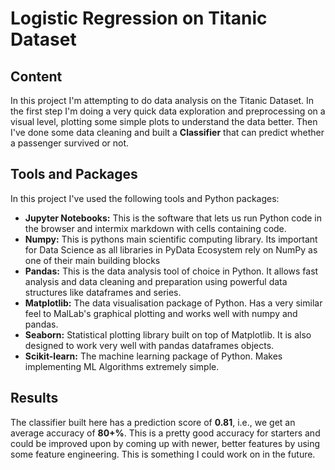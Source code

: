 # Logistic Regression on Titanic Dataset

## Content

In this project I'm attempting to do data analysis on the Titanic Dataset. In the first step I'm doing a very quick data exploration and preprocessing on a visual level, plotting some simple plots to understand the data better. Then I've done some data cleaning and built a **Classifier** that can predict whether a passenger survived or not.

## Tools and Packages

In this project I've used the following tools and Python packages:
* **Jupyter Notebooks:** This is the software that lets us run Python code in the browser and intermix markdown with cells containing code.
* **Numpy:** This is pythons main scientific computing library. Its important for Data Science as all libraries in PyData Ecosystem rely on NumPy as one of their main building blocks
* **Pandas:** This is the data analysis tool of choice in Python. It allows fast analysis and data cleaning and preparation using powerful data structures like dataframes and series.
* **Matplotlib:** The data visualisation package of Python. Has a very similar feel to MalLab's graphical plotting and works well with numpy and pandas.
* **Seaborn:**  Statistical plotting library built on top of Matplotlib. It is also designed to work very well with pandas dataframes objects.
* **Scikit-learn:** The machine learning package of Python. Makes implementing ML Algorithms extremely simple. 

## Results

The classifier built here has a prediction score of **0.81**, i.e., we get an average accuracy of **80+%**. This is a pretty good accuracy for starters and could be improved upon by coming up with newer, better features by using some feature engineering. This is something I could work on in the future.
